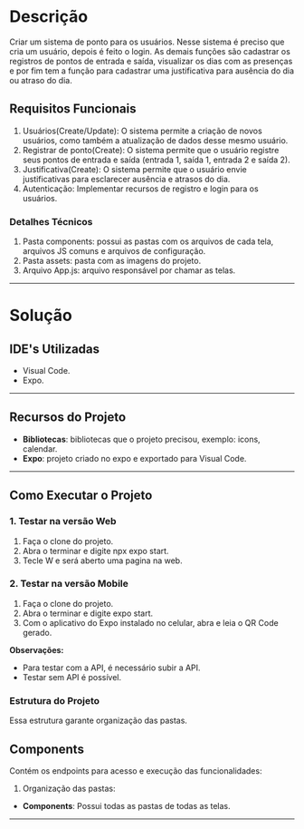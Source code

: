 # **Descrição**
Criar um sistema de ponto para os usuários. Nesse sistema é preciso que cria um usuário, depois é feito o login. As demais funções são cadastrar os registros de pontos de entrada e saída, visualizar os dias com as presenças e por fim tem a função para cadastrar uma justificativa para ausência do dia ou atraso do dia.

## **Requisitos Funcionais**
1. Usuários(Create/Update): O sistema permite a criação de novos usuários, como também a atualização de dados desse mesmo usuário.
2. Registrar de ponto(Create): O sistema permite que o usuário registre seus pontos de entrada e saída (entrada 1, saída 1, entrada 2 e saída 2).
3. Justificativa(Create): O sistema permite que o usuário envie justificativas para esclarecer ausência e atrasos do dia.
4. Autenticação: Implementar recursos de registro e login para os usuários.

### **Detalhes Técnicos**
1. Pasta components: possui as pastas com os arquivos de cada tela, arquivos JS comuns e arquivos de configuração.
2. Pasta assets: pasta com as imagens do projeto.
3. Arquivo App.js: arquivo responsável por chamar as telas.
---
# **Solução**
## **IDE's Utilizadas**
- Visual Code.
- Expo.
---
## **Recursos do Projeto**
- **Bibliotecas**: bibliotecas que o projeto precisou, exemplo: icons, calendar.
- **Expo**: projeto criado no expo e exportado para Visual Code.
---
## **Como Executar o Projeto**
### **1. Testar na versão Web**
1. Faça o clone do projeto.
2. Abra o terminar e digite npx expo start.   
3. Tecle W e será aberto uma pagina na web.

### **2. Testar na versão Mobile**
1. Faça o clone do projeto.
2. Abra o terminar e digite expo start.   
3. Com o aplicativo do Expo instalado no celular, abra e leia o QR Code gerado.

**Observações:**
- Para testar com a API, é necessário subir a API.
- Testar sem API é possível.
### **Estrutura do Projeto**
Essa estrutura garante organização das pastas.
## **Components**
Contém os endpoints para acesso e execução das funcionalidades:
1. Organização das pastas:
- **Components**: Possui todas as pastas de todas as telas.
---
